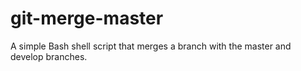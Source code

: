 # git-merge-master
A simple Bash shell script that merges a branch with the master and develop branches.
